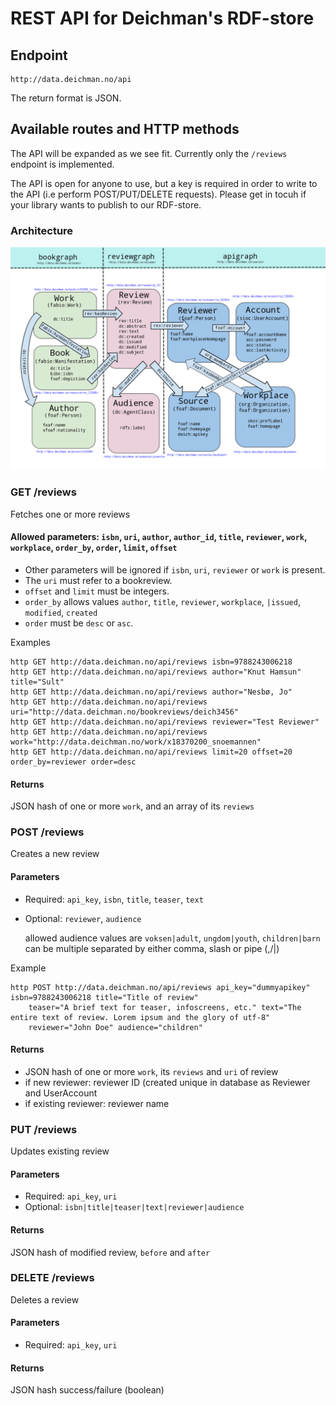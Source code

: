 # REST API for Deichman's RDF-store

## Endpoint
    http://data.deichman.no/api

The return format is JSON.

## Available routes and HTTP methods
The API will be expanded as we see fit. Currently only the `/reviews` endpoint is implemented.

The API is open for anyone to use, but a key is required in order to write to the API (i.e perform POST/PUT/DELETE requests). Please get in tocuh if your library wants to publish to our RDF-store.

### Architecture
![API architecture](https://github.com/digibib/data.deichman.api/raw/develop/doc/review_rdf.png)

### GET /reviews

Fetches one or more reviews

#### Allowed parameters: `isbn`, `uri`, `author`, `author_id`, `title`, `reviewer`, `work`, `workplace`, `order_by`, `order`, `limit`, `offset`

* Other parameters will be ignored if `isbn`, `uri`, `reviewer` or `work`  is present.
* The `uri` must refer to a bookreview.
* `offset` and `limit` must be integers.
* `order_by` allows values `author`, `title`, `reviewer`, `workplace`, `|issued`, `modified`, `created` 
* `order` must be `desc` or `asc`.

Examples
```
http GET http://data.deichman.no/api/reviews isbn=9788243006218
http GET http://data.deichman.no/api/reviews author="Knut Hamsun" title="Sult"
http GET http://data.deichman.no/api/reviews author="Nesbø, Jo"
http GET http://data.deichman.no/api/reviews uri="http://data.deichman.no/bookreviews/deich3456"
http GET http://data.deichman.no/api/reviews reviewer="Test Reviewer"
http GET http://data.deichman.no/api/reviews work="http://data.deichman.no/work/x18370200_snoemannen"
http GET http://data.deichman.no/api/reviews limit=20 offset=20 order_by=reviewer order=desc

```
#### Returns

JSON hash of one or more `work`, and an array of its `reviews`

### POST /reviews
Creates a new review

#### Parameters

* Required: `api_key`, `isbn`, `title`, `teaser`, `text`
* Optional: `reviewer`, `audience`

    allowed audience values are `voksen|adult`, `ungdom|youth`, `children|barn`
    can be multiple separated by either comma, slash or pipe (,/|)    

Example
```
http POST http://data.deichman.no/api/reviews api_key="dummyapikey" isbn=9788243006218 title="Title of review"
    teaser="A brief text for teaser, infoscreens, etc." text="The entire text of review. Lorem ipsum and the glory of utf-8"
    reviewer="John Doe" audience="children"
```

#### Returns

* JSON hash of one or more `work`, its `reviews` and `uri` of review
* if new reviewer:      reviewer ID (created unique in database as Reviewer and UserAccount
* if existing reviewer: reviewer name

### PUT /reviews

Updates existing review

#### Parameters

* Required: `api_key`, `uri`
* Optional: `isbn|title|teaser|text|reviewer|audience`

#### Returns

JSON hash of modified review, `before` and `after`

### DELETE /reviews

Deletes a review

#### Parameters

* Required:  `api_key`, `uri`

#### Returns

JSON hash success/failure (boolean)
